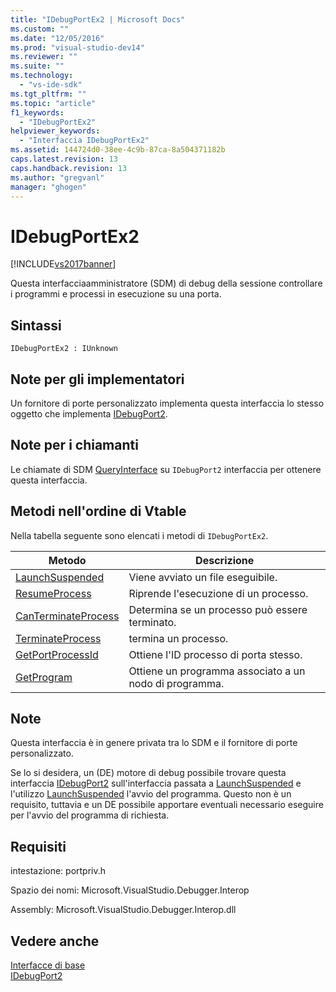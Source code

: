 ```yaml
---
title: "IDebugPortEx2 | Microsoft Docs"
ms.custom: ""
ms.date: "12/05/2016"
ms.prod: "visual-studio-dev14"
ms.reviewer: ""
ms.suite: ""
ms.technology: 
  - "vs-ide-sdk"
ms.tgt_pltfrm: ""
ms.topic: "article"
f1_keywords: 
  - "IDebugPortEx2"
helpviewer_keywords: 
  - "Interfaccia IDebugPortEx2"
ms.assetid: 144724d0-38ee-4c9b-87ca-8a504371182b
caps.latest.revision: 13
caps.handback.revision: 13
ms.author: "gregvanl"
manager: "ghogen"
---
```

# IDebugPortEx2
[!INCLUDE[vs2017banner](../../../code-quality/includes/vs2017banner.md)]

Questa interfacciaamministratore \(SDM\) di debug della sessione controllare i programmi e processi in esecuzione su una porta.  
  
## Sintassi  
  
```  
IDebugPortEx2 : IUnknown  
```  
  
## Note per gli implementatori  
 Un fornitore di porte personalizzato implementa questa interfaccia lo stesso oggetto che implementa [IDebugPort2](../../../extensibility/debugger/reference/idebugport2.md).  
  
## Note per i chiamanti  
 Le chiamate di SDM [QueryInterface](/visual-cpp/atl/queryinterface) su `IDebugPort2` interfaccia per ottenere questa interfaccia.  
  
## Metodi nell'ordine di Vtable  
 Nella tabella seguente sono elencati i metodi di `IDebugPortEx2`.  
  
|Metodo|Descrizione|  
|------------|-----------------|  
|[LaunchSuspended](../../../extensibility/debugger/reference/idebugportex2-launchsuspended.md)|Viene avviato un file eseguibile.|  
|[ResumeProcess](../../../extensibility/debugger/reference/idebugportex2-resumeprocess.md)|Riprende l'esecuzione di un processo.|  
|[CanTerminateProcess](../../../extensibility/debugger/reference/idebugportex2-canterminateprocess.md)|Determina se un processo può essere terminato.|  
|[TerminateProcess](../../../extensibility/debugger/reference/idebugportex2-terminateprocess.md)|termina un processo.|  
|[GetPortProcessId](../../../extensibility/debugger/reference/idebugportex2-getportprocessid.md)|Ottiene l'ID processo di porta stesso.|  
|[GetProgram](../../../extensibility/debugger/reference/idebugportex2-getprogram.md)|Ottiene un programma associato a un nodo di programma.|  
  
## Note  
 Questa interfaccia è in genere privata tra lo SDM e il fornitore di porte personalizzato.  
  
 Se lo si desidera, un \(DE\) motore di debug possibile trovare questa interfaccia [IDebugPort2](../../../extensibility/debugger/reference/idebugport2.md) sull'interfaccia passata a [LaunchSuspended](../../../extensibility/debugger/reference/idebugenginelaunch2-launchsuspended.md) e l'utilizzo [LaunchSuspended](../../../extensibility/debugger/reference/idebugportex2-launchsuspended.md) l'avvio del programma.  Questo non è un requisito, tuttavia e un DE possibile apportare eventuali necessario eseguire per l'avvio del programma di richiesta.  
  
## Requisiti  
 intestazione: portpriv.h  
  
 Spazio dei nomi: Microsoft.VisualStudio.Debugger.Interop  
  
 Assembly: Microsoft.VisualStudio.Debugger.Interop.dll  
  
## Vedere anche  
 [Interfacce di base](../../../extensibility/debugger/reference/core-interfaces.md)   
 [IDebugPort2](../../../extensibility/debugger/reference/idebugport2.md)